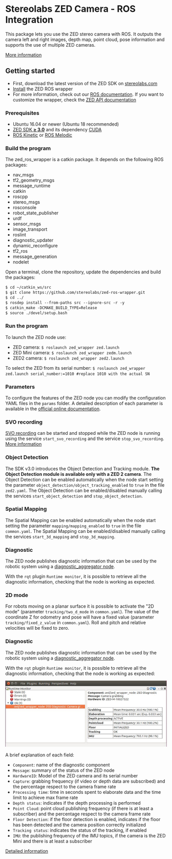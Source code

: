 # Stereolabs ZED Camera - ROS Integration

This package lets you use the ZED stereo camera with ROS. It outputs the camera left and right images, depth map, point cloud, pose information and supports the use of multiple ZED cameras.

[More information](https://www.stereolabs.com/documentation/guides/using-zed-with-ros/introduction.html)

## Getting started

- First, download the latest version of the ZED SDK on [stereolabs.com](https://www.stereolabs.com/developers/)
- [Install](#build-the-program) the ZED ROS wrapper
- For more information, check out our [ROS documentation](https://www.stereolabs.com/documentation/guides/using-zed-with-ros/introduction.html). If you want to customize the wrapper, check the [ZED API documentation](https://www.stereolabs.com/developers/documentation/API/)

### Prerequisites

- Ubuntu 16.04 or newer (Ubuntu 18 recommended)
- [ZED SDK **≥ 3.0**](https://www.stereolabs.com/developers/) and its dependency [CUDA](https://developer.nvidia.com/cuda-downloads)
- [ROS Kinetic](http://wiki.ros.org/kinetic/Installation/Ubuntu) or [ROS Melodic](http://wiki.ros.org/melodic/Installation/Ubuntu)

### Build the program

The zed_ros_wrapper is a catkin package. It depends on the following ROS packages:

   - nav_msgs
   - tf2_geometry_msgs
   - message_runtime
   - catkin
   - roscpp
   - stereo_msgs
   - rosconsole
   - robot_state_publisher
   - urdf
   - sensor_msgs
   - image_transport
   - roslint
   - diagnostic_updater
   - dynamic_reconfigure
   - tf2_ros
   - message_generation
   - nodelet

Open a terminal, clone the repository, update the dependencies and build the packages:

    $ cd ~/catkin_ws/src
    $ git clone https://github.com/stereolabs/zed-ros-wrapper.git
    $ cd ../
    $ rosdep install --from-paths src --ignore-src -r -y
    $ catkin_make -DCMAKE_BUILD_TYPE=Release
    $ source ./devel/setup.bash

### Run the program

To launch the ZED node use:

  - ZED camera: `$ roslaunch zed_wrapper zed.launch`
  - ZED Mini camera: `$ roslaunch zed_wrapper zedm.launch`
  - ZED2 camera: `$ roslaunch zed_wrapper zed2.launch`

 To select the ZED from its serial number: 
    `$ roslaunch zed_wrapper zed.launch serial_number:=1010 #replace 1010 with the actual SN`

### Parameters
To configure the features of the ZED node you can modify the configuration YAML files in the `params` folder.
A detailed description of each parameter is available in the [official online documentation](https://www.stereolabs.com/documentation/guides/using-zed-with-ros/introduction.html).

### SVO recording
[SVO recording](https://www.stereolabs.com/docs/video/#video-recording) can be started and stopped while the ZED node is running using the service `start_svo_recording` and the service `stop_svo_recording`.
[More information](https://www.stereolabs.com/docs/ros/zed_node/#services)

### Object Detection
The SDK v3.0 introduces the Object Detection and Tracking module. **The Object Detection module is available only with a ZED 2 camera**. 
The Object Detection can be enabled automatically when the node start setting the parameter `object_detection/object_tracking_enabled` to `true` in the file `zed2.yaml`.
The Object Detection can be enabled/disabled manually calling the services `start_object_detection` and `stop_object_detection`.

### Spatial Mapping
The Spatial Mapping can be enabled automatically when the node start setting the parameter `mapping/mapping_enabled` to `true` in the file `common.yaml`.
The Spatial Mapping can be enabled/disabled manually calling the services `start_3d_mapping` and `stop_3d_mapping`.

### Diagnostic
The ZED node publishes diagnostic information that can be used by the robotic system using a [diagnostic_aggregator node](http://wiki.ros.org/diagnostic_aggregator).

With the `rqt` plugin `Runtime monitor`, it is possible to retrieve all the diagnostic information, checking that the node 
is working as expected.

### 2D mode
For robots moving on a planar surface it is possible to activate the "2D mode" (parameter `tracking/two_d_mode` in `common.yaml`). 
The value of the coordinate Z for odometry and pose will have a fixed value (parameter `tracking/fixed_z_value` in `common.yaml`). 
Roll and pitch and relative velocities will be fixed to zero.

### Diagnostic
The ZED node publishes diagnostic information that can be used by the robotic system using a [diagnostic_aggregator node](http://wiki.ros.org/diagnostic_aggregator).

With the `rqt` plugin `Runtime monitor`, it is possible to retrieve all the diagnostic information, checking that the node is working as expected:

![](../images/rqt_diagnostic.jpg)

A brief explanation of each field:

  -  `Component`: name of the diagnostic component
  -  `Message`: summary of the status of the ZED node
  -  `HardwareID`: Model of the ZED camera and its serial number
  -  `Capture`: grabbing frequency (if video or depth data are subscribed) and the percentage respect to the camera frame rate
  -  `Processing time`: time in seconds spent to elaborate data and the time limit to achieve max frame rate
  -  `Depth status`: indicates if the depth processing is performed
  -  `Point Cloud`: point cloud publishing frequency (if there is at least a subscriber) and the percentage respect to the camera frame rate
  -  `Floor Detection`: if the floor detection is enabled, indicates if the floor has been detected and the camera position correctly initialized
  -  `Tracking status`: indicates the status of the tracking, if enabled
  -  `IMU`: the publishing frequency of the IMU topics, if the camera is the ZED Mini and there is at least a subscriber


[Detailed information](https://www.stereolabs.com/documentation/guides/using-zed-with-ros/introduction.html)




